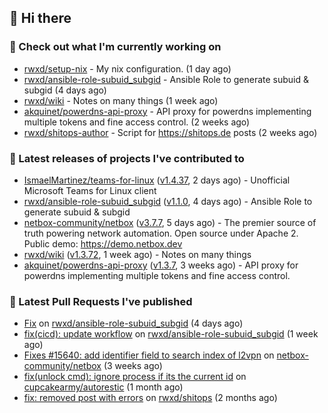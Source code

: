 ## 👋 Hi there

### 👷 Check out what I'm currently working on


- [rwxd/setup-nix](https://github.com/rwxd/setup-nix) - My nix configuration. (1 day ago)
- [rwxd/ansible-role-subuid_subgid](https://github.com/rwxd/ansible-role-subuid_subgid) - Ansible Role to generate subuid &amp; subgid (4 days ago)
- [rwxd/wiki](https://github.com/rwxd/wiki) - Notes on many things (1 week ago)
- [akquinet/powerdns-api-proxy](https://github.com/akquinet/powerdns-api-proxy) - API proxy for powerdns implementing multiple tokens and fine access control. (2 weeks ago)
- [rwxd/shitops-author](https://github.com/rwxd/shitops-author) - Script for https://shitops.de posts (2 weeks ago)

### 🔭 Latest releases of projects I've contributed to


- [IsmaelMartinez/teams-for-linux](https://github.com/IsmaelMartinez/teams-for-linux) ([v1.4.37](https://github.com/IsmaelMartinez/teams-for-linux/releases/tag/v1.4.37), 2 days ago) - Unofficial Microsoft Teams for Linux client
- [rwxd/ansible-role-subuid_subgid](https://github.com/rwxd/ansible-role-subuid_subgid) ([v1.1.0](https://github.com/rwxd/ansible-role-subuid_subgid/releases/tag/v1.1.0), 4 days ago) - Ansible Role to generate subuid &amp; subgid
- [netbox-community/netbox](https://github.com/netbox-community/netbox) ([v3.7.7](https://github.com/netbox-community/netbox/releases/tag/v3.7.7), 5 days ago) - The premier source of truth powering network automation. Open source under Apache 2. Public demo: https://demo.netbox.dev
- [rwxd/wiki](https://github.com/rwxd/wiki) ([v1.3.72](https://github.com/rwxd/wiki/releases/tag/v1.3.72), 1 week ago) - Notes on many things
- [akquinet/powerdns-api-proxy](https://github.com/akquinet/powerdns-api-proxy) ([v1.3.7](https://github.com/akquinet/powerdns-api-proxy/releases/tag/v1.3.7), 3 weeks ago) - API proxy for powerdns implementing multiple tokens and fine access control.

### 🔨 Latest Pull Requests I've published


- [Fix](https://github.com/rwxd/ansible-role-subuid_subgid/pull/73) on [rwxd/ansible-role-subuid_subgid](https://github.com/rwxd/ansible-role-subuid_subgid) (4 days ago)
- [fix(cicd): update workflow](https://github.com/rwxd/ansible-role-subuid_subgid/pull/72) on [rwxd/ansible-role-subuid_subgid](https://github.com/rwxd/ansible-role-subuid_subgid) (1 week ago)
- [Fixes #15640: add identifier field to search index of l2vpn](https://github.com/netbox-community/netbox/pull/15673) on [netbox-community/netbox](https://github.com/netbox-community/netbox) (3 weeks ago)
- [fix(unlock cmd): ignore process if its the current id](https://github.com/cupcakearmy/autorestic/pull/360) on [cupcakearmy/autorestic](https://github.com/cupcakearmy/autorestic) (1 month ago)
- [fix: removed post with errors](https://github.com/rwxd/shitops/pull/7) on [rwxd/shitops](https://github.com/rwxd/shitops) (2 months ago)
